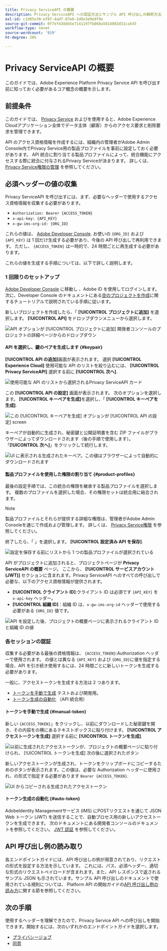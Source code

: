 ```yaml
---
title: Privacy ServiceAPI の概要
description: Privacy ServiceAPI への認証方法とサンプル API 呼び出しの解釈方法については、ドキュメントを参照してください。
exl-id: c1d05e30-ef8f-4adf-87e0-1d6e3e9e9f9e
source-git-commit: 0f7ef438db5e7141197fb860a5814883d31ca545
workflow-type: tm+mt
source-wordcount: '919'
ht-degree: 20%

---
```


# Privacy ServiceAPI の概要

このガイドでは、Adobe Experience Platform Privacy Service API を呼び出す前に知っておく必要があるコア概念の概要を示します。

## 前提条件

このガイドでは、 [Privacy Service](../home.md) およびを使用すると、Adobe Experience Cloudアプリケーション全体でデータ主体（顧客）からのアクセス要求と削除要求を管理できます。

API のアクセス資格情報を作成するには、組織内の管理者がAdobe Admin Console内でPrivacy Service用の製品プロファイルを事前に設定しておく必要があります。 API 統合に割り当てる製品プロファイルによって、統合機能にアクセスする際に統合に付与されるPrivacy Serviceが決まります。 詳しくは、 [Privacy Service権限の管理](../permissions.md) を参照してください。

## 必須ヘッダーの値の収集

Privacy ServiceAPI を呼び出すには、まず、必要なヘッダーで使用するアクセス資格情報を収集する必要があります。

* `Authorization: Bearer {ACCESS_TOKEN}`
* `x-api-key: {API_KEY}`
* `x-gw-ims-org-id: {ORG_ID}`

これらの値は、 [Adobe Developer Console](https://developer.adobe.com/console). お使いの `{ORG_ID}` および `{API_KEY}` は 1 回だけ生成する必要があり、今後の API 呼び出しで再利用できます。 ただし、 `{ACCESS_TOKEN}` は一時的で、24 時間ごとに再生成する必要があります。

これらの値を生成する手順については、以下で詳しく説明します。

### 1 回限りのセットアップ

[Adobe Developer Console](https://developer.adobe.com/console) に移動し 、Adobe ID を使用してログインします。次に、Developer Console のドキュメントにある[空のプロジェクトを作成](https://developer.adobe.com/developer-console/docs/guides/projects/projects-empty/)に関するチュートリアルで説明されている手順に従います。

新しいプロジェクトを作成したら、「 **[!UICONTROL プロジェクトに追加]** を選択します。 **[!UICONTROL API]** をドロップダウンメニューから選択します。

![API オプションが [!UICONTROL プロジェクトに追加] 開発者コンソールのプロジェクトの詳細ページからのドロップダウン](../images/api/getting-started/add-api-button.png)

#### API を選択し、鍵のペアを生成します {#keypair}

**[!UICONTROL API の追加]**&#x200B;画面が表示されます。 選択 **[!UICONTROL Experience Cloud]** 使用可能な API のリストを絞り込むには、 **[!UICONTROL Privacy ServiceAPI]** 選択する前に **[!UICONTROL 次へ]**.

![使用可能な API のリストから選択されるPrivacy ServiceAPI カード](../images/api/getting-started/add-privacy-service-api.png)

この **[!UICONTROL API の設定]** 画面が表示されます。 次のオプションを選択します。 **[!UICONTROL キーペアを生成]**&#x200B;を選択し、「 **[!UICONTROL キーペアを生成]**.

![この [!UICONTROL キーペアを生成] オプションが [!UICONTROL API の設定] screen](../images/api/getting-started/generate-key-pair.png)

キーペアが自動的に生成され、秘密鍵と公開証明書を含む ZIP ファイルがブラウザーによってダウンロードされます（後の手順で使用します）。 「**[!UICONTROL 次へ]**」をクリックして続行します。

![UI に表示される生成されたキーペア。この値はブラウザーによって自動的にダウンロードされます](../images/api/getting-started/key-pair-generated.png)

#### 製品プロファイルを使用した権限の割り当て {#product-profiles}

最後の設定手順では、この統合の権限を継承する製品プロファイルを選択します。 複数のプロファイルを選択した場合、その権限セットは統合用に結合されます。

>[!NOTE]
>
>製品プロファイルとそれらが提供する詳細な権限は、管理者がAdobe Admin Consoleを通じて作成および管理します。 詳しくは、 [Privacy Service権限](../permissions.md) を参照してください。

終了したら、「 」を選択します。 **[!UICONTROL 設定済み API を保存]**.

![設定を保存する前にリストから 1 つの製品プロファイルが選択されている](../images/api/getting-started/select-product-profiles.png)

API がプロジェクトに追加されると、プロジェクトページが **Privacy ServiceAPI の概要** ページ。 ここから、 **[!UICONTROL サービスアカウント (JWT)]** セクションに含まれます。Privacy ServiceAPI へのすべての呼び出しで必要な、以下のアクセス資格情報が提供されます。

* **[!UICONTROL クライアント ID]**:クライアント ID は必須です `{API_KEY}` を `x-api-key` ヘッダー。
* **[!UICONTROL 組織 ID]**：組織 ID は、`x-gw-ims-org-id` ヘッダーで使用する必要がある `{ORG_ID}` 値です。

![API を設定した後、プロジェクトの概要ページに表示されるクライアント ID と組織 ID の値](../images/api/getting-started/jwt-credentials.png)

### 各セッションの認証

収集する必要がある最後の資格情報は、 `{ACCESS_TOKEN}`:Authorization ヘッダーで使用されます。 の値とは異なる `{API_KEY}` および `{ORG_ID}`に値を指定する場合、API を引き続き使用するには、24 時間ごとに新しいトークンを生成する必要があります。

一般に、アクセストークンを生成する方法は 2 つあります。

* [トークンを手動で生成](#manual-token) テストおよび開発用。
* [トークン生成の自動化](#auto-token) （API 統合用）

#### トークンを手動で生成 {#manual-token}

新しい `{ACCESS_TOKEN}`」をクリックし、以前にダウンロードした秘密鍵を開き、その内容をの横にあるテキストボックスに貼り付けます。 **[!UICONTROL アクセストークンを生成]** 選択する前に **[!UICONTROL トークンを生成]**.

![以前に生成されたアクセストークンが、プロジェクトの概要ページに貼り付けられ、 [!UICONTROL トークンを生成] 次の後に選択されたボタン](../images/api/getting-started/paste-private-key.png)

新しいアクセストークンが生成され、トークンをクリップボードにコピーするためのボタンが表示されます。この値は、必要な Authorization ヘッダーに使用され、の形式で指定する必要があります `Bearer {ACCESS_TOKEN}`.

![UI からコピーされる生成されたアクセストークン](../images/api/getting-started/generated-access-token.png)

#### トークン生成の自動化 {#auto-token}

AdobeIdentity Managementサービス (IMS) にPOSTリクエストを通じて JSON Web トークン (JWT) を送信することで、自動プロセス用の新しいアクセストークンを生成できます。 次のドキュメントにある開発者コンソールのドキュメントを参照してください。 [JWT 認証](https://developer.adobe.com/developer-console/docs/guides/authentication/JWT/) を参照してください。

## API 呼び出し例の読み取り

各エンドポイントガイドには、API 呼び出しの例が用意されており、リクエストの形式を設定する方法を示しています。 これには、パス、必須ヘッダー、適切な形式のリクエストペイロードが含まれます。また、API レスポンスで返されるサンプル JSON も示されています。サンプル API 呼び出しのドキュメントで使用されている規則については、 Platform API の開始ガイドの[API 呼び出し例の読み方](../../landing/api-guide.md#sample-api)に関する節を参照してください。

## 次の手順

使用するヘッダーを理解できたので、Privacy Service API への呼び出しを開始できます。開始するには、次のいずれかのエンドポイントガイドを選択します。

* [プライバシージョブ](./privacy-jobs.md)
* [同意](./consent.md)
